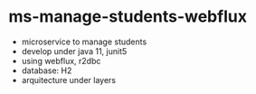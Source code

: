 # ms-manage-students-webflux
* microservice to manage students
* develop under java 11, junit5
* using webflux, r2dbc
* database: H2
* arquitecture under layers
